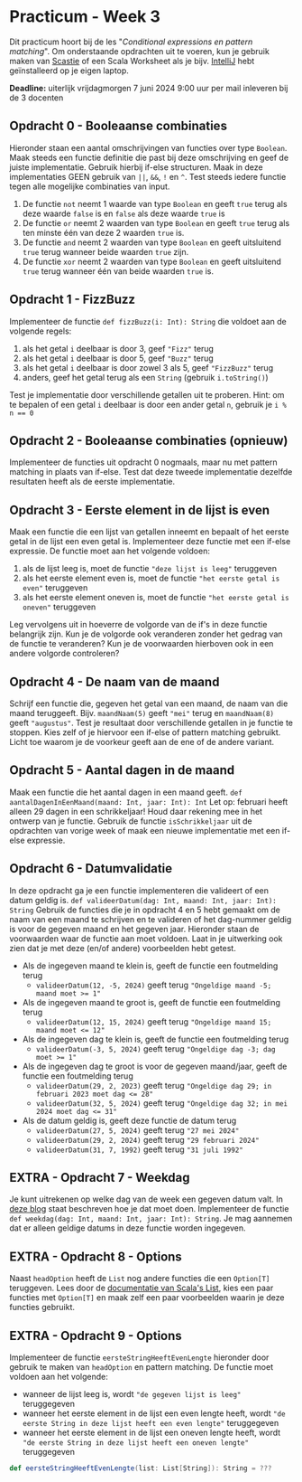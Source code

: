 Practicum - Week 3
==================
Dit practicum hoort bij de les "_Conditional expressions en pattern matching_".
Om onderstaande opdrachten uit te voeren, kun je gebruik maken van [Scastie] of een Scala Worksheet
als je bijv. [IntelliJ] hebt geïnstalleerd op je eigen laptop.

**Deadline:** uiterlijk vrijdagmorgen 7 juni 2024 9:00 uur per mail inleveren bij de 3 docenten

Opdracht 0 - Booleaanse combinaties
-----------------------------------
Hieronder staan een aantal omschrijvingen van functies over type `Boolean`. Maak steeds een functie
definitie die past bij deze omschrijving en geef de juiste implementatie. Gebruik hierbij if-else
structuren. Maak in deze implementaties GEEN gebruik van `||`, `&&`, `!` en `^`. Test steeds iedere
functie tegen alle mogelijke combinaties van input.

1. De functie `not` neemt 1 waarde van type `Boolean` en geeft `true` terug als deze waarde `false`
   is en `false` als deze waarde `true` is
2. De functie `or` neemt 2 waarden van type `Boolean` en geeft `true` terug als ten minste één van
   deze 2 waarden `true` is.
3. De functie `and` neemt 2 waarden van type `Boolean` en geeft uitsluitend `true` terug wanneer
   beide waarden `true` zijn.
4. De functie `xor` neemt 2 waarden van type `Boolean` en geeft uitsluitend `true` terug wanneer
   één van beide waarden `true` is.

Opdracht 1 - FizzBuzz
---------------------
Implementeer de functie `def fizzBuzz(i: Int): String` die voldoet aan de volgende regels:
1. als het getal `i` deelbaar is door 3, geef `"Fizz"` terug
2. als het getal `i` deelbaar is door 5, geef `"Buzz"` terug
3. als het getal `i` deelbaar is door zowel 3 als 5, geef `"FizzBuzz"` terug
4. anders, geef het getal terug als een `String` (gebruik `i.toString()`)

Test je implementatie door verschillende getallen uit te proberen.
Hint: om te bepalen of een getal `i` deelbaar is door een ander getal `n`, gebruik je `i % n == 0`

Opdracht 2 - Booleaanse combinaties (opnieuw)
---------------------------------------------
Implementeer de functies uit opdracht 0 nogmaals, maar nu met pattern matching in plaats van if-else.
Test dat deze tweede implementatie dezelfde resultaten heeft als de eerste implementatie.

Opdracht 3 - Eerste element in de lijst is even
-----------------------------------------------
Maak een functie die een lijst van getallen inneemt en bepaalt of het eerste getal in de lijst
een even getal is. Implementeer deze functie met een if-else expressie. De functie moet aan het
volgende voldoen:
1. als de lijst leeg is, moet de functie `"deze lijst is leeg"` teruggeven
2. als het eerste element even is, moet de functie `"het eerste getal is even"` teruggeven
3. als het eerste element oneven is, moet de functie `"het eerste getal is oneven"` teruggeven

Leg vervolgens uit in hoeverre de volgorde van de if's in deze functie belangrijk zijn. Kun je de volgorde
ook veranderen zonder het gedrag van de functie te veranderen? Kun je de voorwaarden hierboven ook in
een andere volgorde controleren?

Opdracht 4 - De naam van de maand
---------------------------------
Schrijf een functie die, gegeven het getal van een maand, de naam van die maand teruggeeft.
Bijv. `maandNaam(5)` geeft `"mei"` terug en `maandNaam(8)` geeft `"augustus"`.
Test je resultaat door verschillende getallen in je functie te stoppen.
Kies zelf of je hiervoor een if-else of pattern matching gebruikt. Licht toe waarom je de voorkeur
geeft aan de ene of de andere variant.

Opdracht 5 - Aantal dagen in de maand
-------------------------------------
Maak een functie die het aantal dagen in een maand geeft.
`def aantalDagenInEenMaand(maand: Int, jaar: Int): Int`
Let op: februari heeft alleen 29 dagen in een schrikkeljaar! Houd daar rekening mee in het ontwerp
van je functie. Gebruik de functie `isSchrikkeljaar` uit de opdrachten van vorige week of maak een
nieuwe implementatie met een if-else expressie.

Opdracht 6 - Datumvalidatie
---------------------------
In deze opdracht ga je een functie implementeren die valideert of een datum geldig is.
`def valideerDatum(dag: Int, maand: Int, jaar: Int): String`
Gebruik de functies die je in opdracht 4 en 5 hebt gemaakt om de naam van een maand te schrijven
en te valideren of het dag-nummer geldig is voor de gegeven maand en het gegeven jaar.
Hieronder staan de voorwaarden waar de functie aan moet voldoen. Laat in je uitwerking ook zien dat
je met deze (en/of andere) voorbeelden hebt getest.

* Als de ingegeven maand te klein is, geeft de functie een foutmelding terug
    * `valideerDatum(12, -5, 2024)` geeft terug `"Ongeldige maand -5; maand moet >= 1"`
* Als de ingegeven maand te groot is, geeft de functie een foutmelding terug
    * `valideerDatum(12, 15, 2024)` geeft terug `"Ongeldige maand 15; maand moet <= 12"`
* Als de ingegeven dag te klein is, geeft de functie een foutmelding terug
    * `valideerDatum(-3, 5, 2024)` geeft terug `"Ongeldige dag -3; dag moet >= 1"`
* Als de ingegeven dag te groot is voor de gegeven maand/jaar, geeft de functie een foutmelding terug
    * `valideerDatum(29, 2, 2023)` geeft terug `"Ongeldige dag 29; in februari 2023 moet dag <= 28"`
    * `valideerDatum(32, 5, 2024)` geeft terug `"Ongeldige dag 32; in mei 2024 moet dag <= 31"`
* Als de datum geldig is, geeft deze functie de datum terug
    * `valideerDatum(27, 5, 2024)` geeft terug `"27 mei 2024"`
    * `valideerDatum(29, 2, 2024)` geeft terug `"29 februari 2024"`
    * `valideerDatum(31, 7, 1992)` geeft terug `"31 juli 1992"`

EXTRA - Opdracht 7 - Weekdag
----------------------------
Je kunt uitrekenen op welke dag van de week een gegeven datum valt. In [deze blog] staat beschreven
hoe je dat moet doen. Implementeer de functie `def weekdag(dag: Int, maand: Int, jaar: Int): String`.
Je mag aannemen dat er alleen geldige datums in deze functie worden ingegeven.

EXTRA - Opdracht 8 - Options
----------------------------
Naast `headOption` heeft de `List` nog andere functies die een `Option[T]` teruggeven. Lees door de
[documentatie van Scala's List], kies een paar functies met `Option[T]` en maak zelf een paar voorbeelden
waarin je deze functies gebruikt.

EXTRA - Opdracht 9 - Options
----------------------------
Implementeer de functie `eersteStringHeeftEvenLengte` hieronder door gebruik te maken van `headOption`
en pattern matching. De functie moet voldoen aan het volgende:
* wanneer de lijst leeg is, wordt `"de gegeven lijst is leeg"` teruggegeven
* wanneer het eerste element in de lijst een even lengte heeft, wordt `"de eerste String in deze lijst heeft een even lengte"` teruggegeven
* wanneer het eerste element in de lijst een oneven lengte heeft, wordt `"de eerste String in deze lijst heeft een oneven lengte"` teruggegeven

```scala 3
def eersteStringHeeftEvenLengte(list: List[String]): String = ???
```

[Scastie]: https://scastie.scala-lang.org/
[IntelliJ]: https://www.jetbrains.com/idea/
[deze blog]: https://artofmemory.com/blog/how-to-calculate-the-day-of-the-week/
[documentatie van Scala's List]: https://www.scala-lang.org/api/current/scala/collection/immutable/List.html
